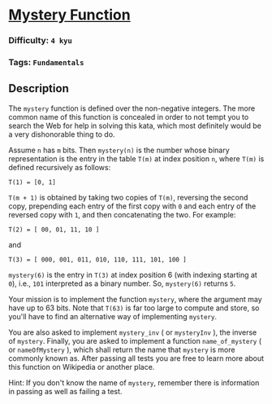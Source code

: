 # [Mystery Function](https://www.codewars.com/kata/56b2abae51646a143400001d)

### Difficulty: `4 kyu`

### Tags: `Fundamentals`

## Description

The `mystery` function is defined over the non-negative integers. The more common name of this function is concealed in order to not tempt you to search the Web for help in solving this kata, which most definitely would be a very dishonorable thing to do.

Assume `n` has `m` bits. Then `mystery(n)` is the number whose binary representation is the entry in the table `T(m)` at index position `n`, where `T(m)` is defined recursively as follows:

```
T(1) = [0, 1]
```

`T(m + 1)` is obtained by taking two copies of `T(m)`, reversing the second copy, prepending each entry of the first copy with `0` and each entry of the reversed copy with `1`, and then concatenating the two. For example:

```
T(2) = [ 00, 01, 11, 10 ]
```

and

```
T(3) = [ 000, 001, 011, 010, 110, 111, 101, 100 ]
```

`mystery(6)` is the entry in `T(3)` at index position 6 (with indexing starting at `0`), i.e., `101` interpreted as a binary number. So, `mystery(6)` returns `5`.

Your mission is to implement the function `mystery`, where the argument may have up to 63 bits. Note that `T(63)` is far too large to compute and store, so you'll have to find an alternative way of implementing `mystery`.

You are also asked to implement `mystery_inv` ( or `mysteryInv` ), the inverse of `mystery`. Finally, you are asked to implement a function `name_of_mystery` ( or `nameOfMystery` ), which shall return the name that `mystery` is more commonly known as. After passing all tests you are free to learn more about this function on Wikipedia or another place.

Hint: If you don't know the name of `mystery`, remember there is information in passing as well as failing a test.

